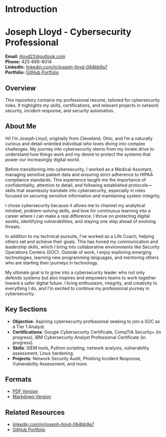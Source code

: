 # Introduction

# Joseph Lloyd - Cybersecurity Professional
**Email:** jlloyd22@outlook.com  
**Phone:** 425-666-8014  
**LinkedIn:** [linkedin.com/in/joseph-lloyd-064bb9a7](https://linkedin.com/in/joseph-lloyd-064bb9a7)  
**Portfolio:** [GitHub Portfolio](https://github.com/JLSecOps/JLcyberfortress/blob/main/README.md)

## Overview
This repository contains my professional resume, tailored for cybersecurity roles. It highlights my skills, certifications, and relevant projects in network security, incident response, and security automation.

## About Me
Hi! I’m Joseph Lloyd, originally from Cleveland, Ohio, and I’m a naturally curious and detail-oriented individual who loves diving into complex challenges. My journey into cybersecurity stems from my innate drive to understand how things work and my desire to protect the systems that power our increasingly digital world.

Before transitioning into cybersecurity, I worked as a Medical Assistant, managing sensitive patient data and ensuring strict adherence to HIPAA compliance standards. This experience taught me the importance of confidentiality, attention to detail, and following established protocols—skills that seamlessly translate into cybersecurity, especially in roles focused on securing sensitive information and maintaining system integrity.

I chose cybersecurity because it allows me to channel my analytical mindset, problem-solving skills, and love for continuous learning into a career where I can make a real difference. I thrive on protecting digital assets, identifying vulnerabilities, and staying one step ahead of evolving threats.

In addition to my technical pursuits, I’ve worked as a Life Coach, helping others set and achieve their goals. This has honed my communication and leadership skills, which I bring into collaborative environments like Security Operations Centers (SOC). Outside of work, I enjoy exploring emerging technologies, learning new programming languages, and mentoring others who are starting their journeys in technology.

My ultimate goal is to grow into a cybersecurity leader who not only defends systems but also inspires and empowers teams to work together toward a safer digital future. I bring enthusiasm, integrity, and creativity to everything I do, and I’m excited to continue my professional journey in cybersecurity.


## Key Sections
- **Objective**: Aspiring cybersecurity professional seeking to join a SOC as a Tier 1 Analyst.  
- **Certifications**: Google Cybersecurity Certificate, CompTIA Security+ (in progress), IBM Cybersecurity Analyst Professional Certificate (in progress).  
- **Skills**: SIEM tools, Python scripting, network analysis, vulnerability assessment, Linux hardening.  
- **Projects**: Network Security Audit, Phishing Incident Response, Vulnerability Assessment, and more.

## Formats
- [PDF Version](./Joseph_Lloyd_Cybersecurity_Resume.pdf)
- [Markdown Version](https://github.com/JLSecOps/JLcyberfortress/blob/main/resume/resume.md)

## Related Resources
- [linkedin.com/in/joseph-lloyd-064bb9a7](https://linkedin.com/in/joseph-lloyd-064bb9a7)
- [GitHub Portfolio](https://github.com/JLSecOps/JLcyberfortress/blob/main/README.md)
